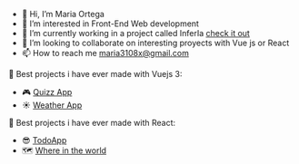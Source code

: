 - 👋 Hi, I’m Maria Ortega
- 👀 I’m interested in Front-End Web development
- 🌱 I’m currently working in a project called InferIa [check it out](https://www.inferia.io/) 
- 💞️ I’m looking to collaborate on interesting proyects with Vue js or React
- 📫 How to reach me maria3108x@gmail.com

:rocket: Best projects i have ever made with Vuejs 3:
- :video_game: [Quizz App](https://reliable-crisp-194936.netlify.app) 
- :sunny: [Weather App](https://brilliant-dusk-8b4c61.netlify.app/)

:rocket: Best projects i have ever made with  React:
- :sunglasses: [TodoApp](https://mellifluous-kataifi-8f4171.netlify.app/)
- :world_map: [Where in the world](https://unique-lolly-f4d05c.netlify.app/)
<!---
ortegi/ortegi is a ✨ special ✨ repository because its `README.md` (this file) appears on your GitHub profile.
You can click the Preview link to take a look at your changes.
--->
